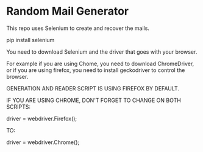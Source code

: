 # Random Mail Generator

This repo uses Selenium to create and recover the mails.

pip install selenium

You need to download Selenium and the driver that goes with your browser.

For example if you are using Chome, you need to download ChromeDriver,
or if you are using firefox, you need to install geckodriver to control the browser.

GENERATION AND READER SCRIPT IS USING FIREFOX BY DEFAULT.

IF YOU ARE USING CHROME, DON'T FORGET TO CHANGE ON BOTH SCRIPTS:

driver = webdriver.Firefox(); 

TO:

driver = webdriver.Chrome();
